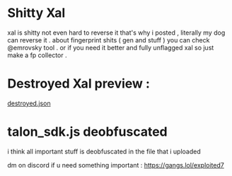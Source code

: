 # Shitty Xal
xal is shitty not even hard to reverse it that's why i posted , literally my dog can reverse it . 
about fingerprint shits ( gen and stuff )  you can check @emrovsky tool . or if you need it better and fully unflagged xal so just make a fp collector . 

# Destroyed Xal preview : 
[destroyed.json](https://github.com/Exploited7/epic-games-xal-reverse/files/15382206/destroyed.json)

# talon_sdk.js deobfuscated 
i think all important stuff is deobfuscated in the file that i uploaded

dm on discord if u need something important : https://gangs.lol/exploited7
